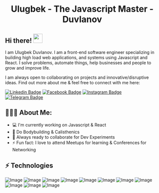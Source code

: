 <h1 align="center">Ulugbek - The Javascript Master - Duvlanov</h1>

## Hi there! <img src="https://raw.githubusercontent.com/aemmadi/aemmadi/master/wave.gif" width="30px">

I am  Ulugbek Duvlanov. I am a front-end software engineer specializing in building high load web applications, and systems using Javascript and React. I solve problems, automate things, help businesses and people to grow and improve life. </br>

I am always open to collaborating on projects and innovative/disruptive ideas. Find out more about me & feel free to connect with me here:

[![Linkedin Badge](https://img.shields.io/badge/-ulugbek_duvlanov-blue?style=flat-square&logo=Linkedin&logoColor=white&link=https://www.linkedin.com/in/ulug-bek-duvlanov-868109228/)](https://www.linkedin.com/in/ulug-bek-duvlanov-868109228/) 
[![Facebook Badge](https://img.shields.io/badge/-ulugbek_duvlanov-3b5998?style=flat-square&labelColor=3b5998&logo=facebook&logoColor=white&link=https://www.facebook.com/profile.php?id=100079716936902)](https://www.facebook.com/profile.php?id=100079716936902) 
[![Instagram Badge](https://img.shields.io/badge/-@ulugbekduvlanov_-D7008A?style=flat-square&labelColor=D7008A&logo=Instagram&logoColor=white&link=https://www.instagram.com/ulugbekduvlanov)](https://www.instagram.com/ulugbekduvlanov)
[![Telegram Badge](https://img.shields.io/badge/@ulugbekduvlanov-2CA5E0?style=flat-square&logo=telegram&logoColor=white&link=https://t.me/Duvlanov_ulugbek)](https://t.me/Duvlanov_ulugbek) 

  
<h2 align="left">👨🏻‍💻 About Me:</h2>

- :computer: I'm currently working on Javascript & React
- :muscle: Do Bodybuilding & Calisthenics
- :rocket: Always ready to collaborate for Dev Experiments
- :zap: Fun fact: I love to attend Meetups for learning & Conferences for Networking<br>

## ⚡ Technologies

![Image](https://img.shields.io/badge/JavaScript-323330?style=for-the-badge&logo=javascript&logoColor=F7DF1E)
![Image](https://img.shields.io/badge/Tailwind_CSS-38B2AC?style=for-the-badge&logo=tailwind-css&logoColor=white)
![Image](https://img.shields.io/badge/Linux-FCC624?style=for-the-badge&logo=linux&logoColor=black)
![Image](https://img.shields.io/badge/Ubuntu-E95420?style=for-the-badge&logo=ubuntu&logoColor=white)
![Image](https://img.shields.io/badge/json-5E5C5C?style=for-the-badge&logo=json&logoColor=white)
![Image](https://img.shields.io/badge/Git-F05032?style=for-the-badge&logo=git&logoColor=white)
![Image](https://img.shields.io/badge/Sass-CC6699?style=for-the-badge&logo=sass&logoColor=white)
![Image](https://img.shields.io/badge/-HTML5-E34F26?style=for-the-badge&logo=html5&logoColor=white)
![Image](https://img.shields.io/badge/-CSS3-1572B6?style=for-the-badge&logo=css3)
![Image](https://img.shields.io/badge/-Bootstrap-563D7C?style=for-the-badge&logo=bootstrap)
![Image](https://img.shields.io/badge/Figma-F24E1E?style=for-the-badge&logo=figma&logoColor=white)


